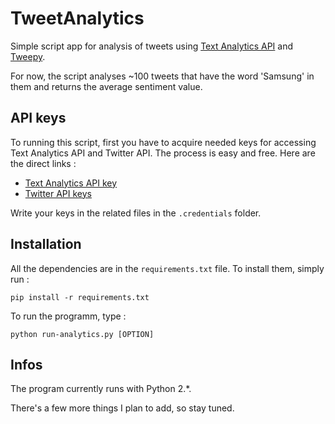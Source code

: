 # TweetAnalytics

Simple script app for analysis of tweets using [Text Analytics API](https://www.microsoft.com/cognitive-services/en-us/text-analytics-api) and [Tweepy](http://www.tweepy.org). 

For now, the script analyses ~100 tweets that have the word 'Samsung' in them and returns the average sentiment value. 

## API keys

To running this script, first you have to acquire needed keys for accessing Text Analytics API and Twitter API. The process is easy and free. Here are the direct links :

- [Text Analytics API key](https://www.microsoft.com/cognitive-services/en-us/subscriptions)
- [Twitter API keys](https://apps.twitter.com)

Write your keys in the related files in the `.credentials` folder.


## Installation

All the dependencies are in the `requirements.txt` file. To install them, simply run :

	pip install -r requirements.txt

To run the programm, type :

	python run-analytics.py [OPTION]


## Infos

The program currently runs with Python 2.*.

There's a few more things I plan to add, so stay tuned.
